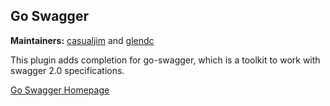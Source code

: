 ## Go Swagger
**Maintainers:** [casualjim](https://github.com/casualjim) and [glendc](https://github.com/glendc)

This plugin adds completion for go-swagger, which is a toolkit to work with swagger 2.0 specifications.

[Go Swagger Homepage](https://goswagger.io)
